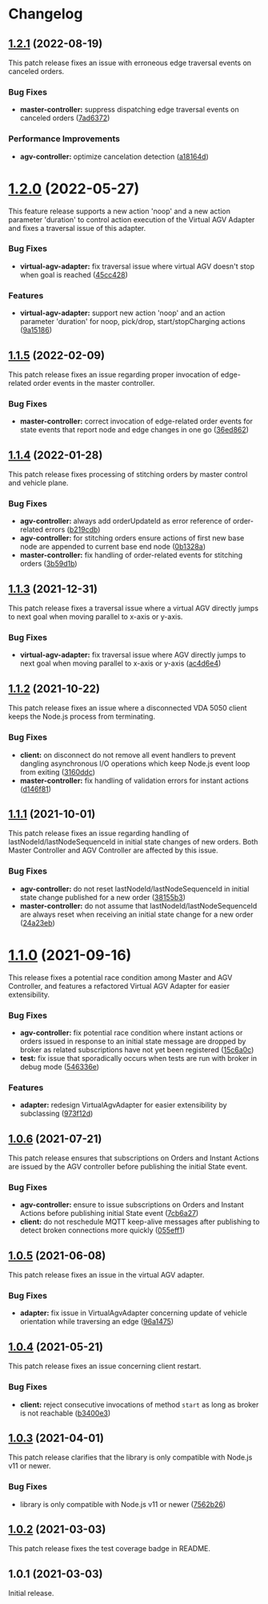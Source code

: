 # Changelog

## [1.2.1](https://github.com/coatyio/vda-5050-lib.js/compare/v1.2.0...v1.2.1) (2022-08-19)

This patch release fixes an issue with erroneous edge traversal
events on canceled orders.

### Bug Fixes

* **master-controller:** suppress dispatching edge traversal events on canceled orders ([7ad6372](https://github.com/coatyio/vda-5050-lib.js/commit/7ad63729e94bf15c19d661038e25f8d77826ac65))


### Performance Improvements

* **agv-controller:** optimize cancelation detection ([a18164d](https://github.com/coatyio/vda-5050-lib.js/commit/a18164d92386f58dcba81bf604d351d0590b6a9c))

# [1.2.0](https://github.com/coatyio/vda-5050-lib.js/compare/v1.1.5...v1.2.0) (2022-05-27)

This feature release supports a new action 'noop' and a new action parameter 'duration'
to control action execution of the Virtual AGV Adapter and fixes a traversal issue of this adapter.

### Bug Fixes

* **virtual-agv-adapter:** fix traversal issue where virtual AGV doesn't stop when goal is reached ([45cc428](https://github.com/coatyio/vda-5050-lib.js/commit/45cc4281c9bf2f6c80c574c489126a9fbd6043a0))


### Features

* **virtual-agv-adapter:** support new action 'noop' and an action parameter 'duration' for noop, pick/drop, start/stopCharging actions ([9a15186](https://github.com/coatyio/vda-5050-lib.js/commit/9a15186306ce38434de0a6807944d6dd32182d39))

## [1.1.5](https://github.com/coatyio/vda-5050-lib.js/compare/v1.1.4...v1.1.5) (2022-02-09)

This patch release fixes an issue regarding proper invocation of
edge-related order events in the master controller.

### Bug Fixes

* **master-controller:** correct invocation of edge-related order events for state events that report node and edge changes in one go ([36ed862](https://github.com/coatyio/vda-5050-lib.js/commit/36ed8623c4c5af4ac7dbec78dc0f255d9549febd))

## [1.1.4](https://github.com/coatyio/vda-5050-lib.js/compare/v1.1.3...v1.1.4) (2022-01-28)

This patch release fixes processing of stitching orders
by master control and vehicle plane.

### Bug Fixes

* **agv-controller:** always add orderUpdateId as error reference of order-related errors ([b219cdb](https://github.com/coatyio/vda-5050-lib.js/commit/b219cdb2ee98e1ff8c6ffa4133e75e2b1a4566da))
* **agv-controller:** for stitching orders ensure actions of first new base node are appended to current base end node ([0b1328a](https://github.com/coatyio/vda-5050-lib.js/commit/0b1328abe4f85f0f9a8a471c4d343f4e6dc58010))
* **master-controller:** fix handling of order-related events for stitching orders ([3b59d1b](https://github.com/coatyio/vda-5050-lib.js/commit/3b59d1b8243e4bd0e746236b2d630095d1d9a891))

## [1.1.3](https://github.com/coatyio/vda-5050-lib.js/compare/v1.1.2...v1.1.3) (2021-12-31)

This patch release fixes a traversal issue where a virtual AGV
directly jumps to next goal when moving parallel to x-axis or y-axis.

### Bug Fixes

* **virtual-agv-adapter:** fix traversal issue where AGV directly jumps to next goal when moving parallel to x-axis or y-axis ([ac4d6e4](https://github.com/coatyio/vda-5050-lib.js/commit/ac4d6e43aed6b9040afab860ecd45db346c1c653))

## [1.1.2](https://github.com/coatyio/vda-5050-lib.js/compare/v1.1.1...v1.1.2) (2021-10-22)

This patch release fixes an issue where a disconnected VDA 5050 client
keeps the Node.js process from terminating.

### Bug Fixes

* **client:** on disconnect do not remove all event handlers to prevent dangling asynchronous I/O operations which keep Node.js event loop from exiting ([3160ddc](https://github.com/coatyio/vda-5050-lib.js/commit/3160ddc02693bb7706fd29da6ec76fa444b5dd1f))
* **master-controller:** fix handling of validation errors for instant actions ([d146f81](https://github.com/coatyio/vda-5050-lib.js/commit/d146f819b03380af73224bba091409c1ced8b20b))

## [1.1.1](https://github.com/coatyio/vda-5050-lib.js/compare/v1.1.0...v1.1.1) (2021-10-01)

This patch release fixes an issue regarding handling of lastNodeId/lastNodeSequenceId 
in initial state changes of new orders. Both Master Controller and AGV Controller are
affected by this issue.

### Bug Fixes

* **agv-controller:** do not reset lastNodeId/lastNodeSequenceId in initial state change published for a new order ([38155b3](https://github.com/coatyio/vda-5050-lib.js/commit/38155b328152f334a13db1a4acc3aeca6d707a75))
* **master-controller:** do not assume that lastNodeId/lastNodeSequenceId are always reset when receiving an initial state change for a new order ([24a23eb](https://github.com/coatyio/vda-5050-lib.js/commit/24a23eb5391af7a1a7bd7736e998dea1ef53402e))

# [1.1.0](https://github.com/coatyio/vda-5050-lib.js/compare/v1.0.6...v1.1.0) (2021-09-16)

This release fixes a potential race condition among Master and AGV Controller, and 
features a refactored Virtual AGV Adapter for easier extensibility. 

### Bug Fixes

* **agv-controller:** fix potential race condition where instant actions or orders issued in response to an initial state message are dropped by broker as related subscriptions have not yet been registered ([15c6a0c](https://github.com/coatyio/vda-5050-lib.js/commit/15c6a0c352ce71704f65521244df5de8fd9a4bf5))
* **test:** fix issue that sporadically occurs when tests are run with broker in debug mode ([546336e](https://github.com/coatyio/vda-5050-lib.js/commit/546336efff4fc9e1227cbd57352d400691c42852))


### Features

* **adapter:** redesign VirtualAgvAdapter for easier extensibility by subclassing ([973f12d](https://github.com/coatyio/vda-5050-lib.js/commit/973f12d47150dac53f6196032400950da201bf58))

## [1.0.6](https://github.com/coatyio/vda-5050-lib.js/compare/v1.0.5...v1.0.6) (2021-07-21)

This patch release ensures that subscriptions on Orders and Instant Actions are issued by the AGV controller before publishing the initial State event.

### Bug Fixes

* **agv-controller:** ensure to issue subscriptions on Orders and Instant Actions before publishing initial State event ([7cb6a27](https://github.com/coatyio/vda-5050-lib.js/commit/7cb6a27ccd6ce1118ad267d5911c51b05fcb8899))
* **client:** do not reschedule MQTT keep-alive messages after publishing to detect broken connections more quickly ([055eff1](https://github.com/coatyio/vda-5050-lib.js/commit/055eff1f1163f56844e84b34fc57e6aa2cd9cad4))

## [1.0.5](https://github.com/coatyio/vda-5050-lib.js/compare/v1.0.4...v1.0.5) (2021-06-08)

This patch release fixes an issue in the virtual AGV adapter.

### Bug Fixes

* **adapter:** fix issue in VirtualAgvAdapter concerning update of vehicle orientation while traversing an edge ([96a1475](https://github.com/coatyio/vda-5050-lib.js/commit/96a14752f8da78c182f08d866f64efc1cf947c2e))

## [1.0.4](https://github.com/coatyio/vda-5050-lib.js/compare/v1.0.3...v1.0.4) (2021-05-21)

This patch release fixes an issue concerning client restart.

### Bug Fixes

* **client:** reject consecutive invocations of method `start` as long as broker is not reachable ([b3400e3](https://github.com/coatyio/vda-5050-lib.js/commit/b3400e38611c8118190727e1c95d56e2dd70a428))

## [1.0.3](https://github.com/coatyio/vda-5050-lib.js/compare/v1.0.2...v1.0.3) (2021-04-01)

This patch release clarifies that the library is only compatible with Node.js v11 or newer.

### Bug Fixes

* library is only compatible with Node.js v11 or newer ([7562b26](https://github.com/coatyio/vda-5050-lib.js/commit/7562b2649ba3b1e0d91f6b441ea72dc0830be243))

## [1.0.2](https://github.com/coatyio/vda-5050-lib.js/compare/v1.0.1...v1.0.2) (2021-03-03)

This patch release fixes the test coverage badge in README.

## 1.0.1 (2021-03-03)

Initial release.